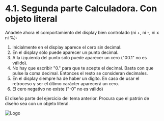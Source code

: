 # 4.1. Segunda parte Calculadora. Con objeto literal

Añádele ahora el comportamiento del display bien controlado (ni +, ni -, ni x ni %):

1. Inicialmente en el display aparece el cero sin decimal.
2. En el display sólo puede aparecer un punto decimal.
3. A la izquierda del punto sólo puede aparecer un cero ("00.1" no es válido).
4. No hay que escribir "0." para que te acepte el decimal. Basta con que pulse la coma decimal. Entonces el resto se consideran decimales.
5. En el display siempre ha de haber un dígito. En caso de usar el retroceso y ser el último carácter aparecerá un cero.
6. El cero negativo no existe ("-0" no es válido)

El diseño parte del ejercicio del tema anterior.  Procura que el patrón de diseño sea con un objeto literal.

![Logo](https://i.ibb.co/6rS8pdX/logo2.png)